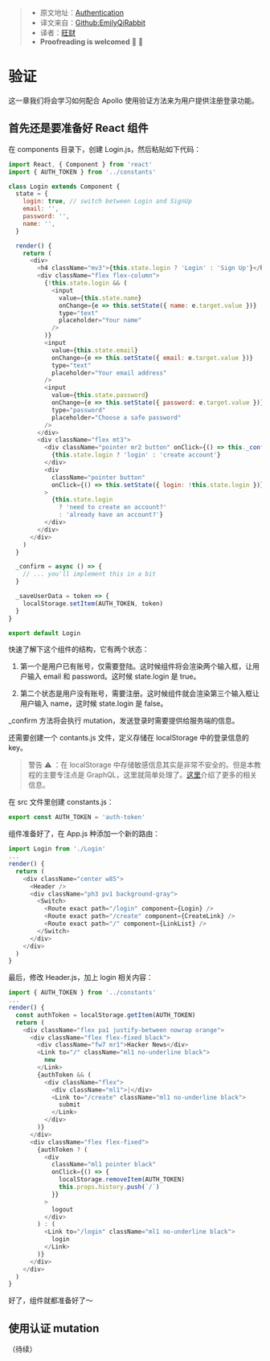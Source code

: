 > * 原文地址：[Authentication](https://www.howtographql.com/react-apollo/5-authentication/)
> * 译文来自：[Github:EmilyQiRabbit](https://github.com/EmilyQiRabbit/GraphQLTranslation)
> * 译者：[旺财](https://github.com/EmilyQiRabbit)
> * **Proofreading is welcomed** 🙋 🎉

# 验证

这一章我们将会学习如何配合 Apollo 使用验证方法来为用户提供注册登录功能。

## 首先还是要准备好 React 组件

在 components 目录下，创建 Login.js，然后粘贴如下代码：

```JavaScript
import React, { Component } from 'react'
import { AUTH_TOKEN } from '../constants'

class Login extends Component {
  state = {
    login: true, // switch between Login and SignUp
    email: '',
    password: '',
    name: '',
  }

  render() {
    return (
      <div>
        <h4 className="mv3">{this.state.login ? 'Login' : 'Sign Up'}</h4>
        <div className="flex flex-column">
          {!this.state.login && (
            <input
              value={this.state.name}
              onChange={e => this.setState({ name: e.target.value })}
              type="text"
              placeholder="Your name"
            />
          )}
          <input
            value={this.state.email}
            onChange={e => this.setState({ email: e.target.value })}
            type="text"
            placeholder="Your email address"
          />
          <input
            value={this.state.password}
            onChange={e => this.setState({ password: e.target.value })}
            type="password"
            placeholder="Choose a safe password"
          />
        </div>
        <div className="flex mt3">
          <div className="pointer mr2 button" onClick={() => this._confirm()}>
            {this.state.login ? 'login' : 'create account'}
          </div>
          <div
            className="pointer button"
            onClick={() => this.setState({ login: !this.state.login })}
          >
            {this.state.login
              ? 'need to create an account?'
              : 'already have an account?'}
          </div>
        </div>
      </div>
    )
  }

  _confirm = async () => {
    // ... you'll implement this in a bit
  }

  _saveUserData = token => {
    localStorage.setItem(AUTH_TOKEN, token)
  }
}

export default Login
```

快速了解下这个组件的结构，它有两个状态：

1. 第一个是用户已有账号，仅需要登陆。这时候组件将会渲染两个输入框，让用户输入 email 和 password。这时候 state.login 是 true。

2. 第二个状态是用户没有账号，需要注册。这时候组件就会渲染第三个输入框让用户输入 name，这时候 state.login 是 false。

_confirm 方法将会执行 mutation，发送登录时需要提供给服务端的信息。

还需要创建一个 contants.js 文件，定义存储在 localStorage 中的登录信息的 key。

> 警告 ⚠️ ：在 localStorage 中存储敏感信息其实是非常不安全的。但是本教程的主要专注点是 GraphQL，这里就简单处理了。[这里](https://www.rdegges.com/2018/please-stop-using-local-storage/)介绍了更多的相关信息。

在 src 文件里创建 constants.js：

```JavaScript
export const AUTH_TOKEN = 'auth-token'
```

组件准备好了，在 App.js 种添加一个新的路由：

```JavaScript
import Login from './Login'
...
render() {
  return (
    <div className="center w85">
      <Header />
      <div className="ph3 pv1 background-gray">
        <Switch>
          <Route exact path="/login" component={Login} />
          <Route exact path="/create" component={CreateLink} />
          <Route exact path="/" component={LinkList} />
        </Switch>
      </div>
    </div>
  )
}
```

最后，修改 Header.js，加上 login 相关内容：

```JavaScript
import { AUTH_TOKEN } from '../constants'
...
render() {
  const authToken = localStorage.getItem(AUTH_TOKEN)
  return (
    <div className="flex pa1 justify-between nowrap orange">
      <div className="flex flex-fixed black">
        <div className="fw7 mr1">Hacker News</div>
        <Link to="/" className="ml1 no-underline black">
          new
        </Link>
        {authToken && (
          <div className="flex">
            <div className="ml1">|</div>
            <Link to="/create" className="ml1 no-underline black">
              submit
            </Link>
          </div>
        )}
      </div>
      <div className="flex flex-fixed">
        {authToken ? (
          <div
            className="ml1 pointer black"
            onClick={() => {
              localStorage.removeItem(AUTH_TOKEN)
              this.props.history.push(`/`)
            }}
          >
            logout
          </div>
        ) : (
          <Link to="/login" className="ml1 no-underline black">
            login
          </Link>
        )}
      </div>
    </div>
  )
}
```

好了，组件就都准备好了～

## 使用认证 mutation

（待续）